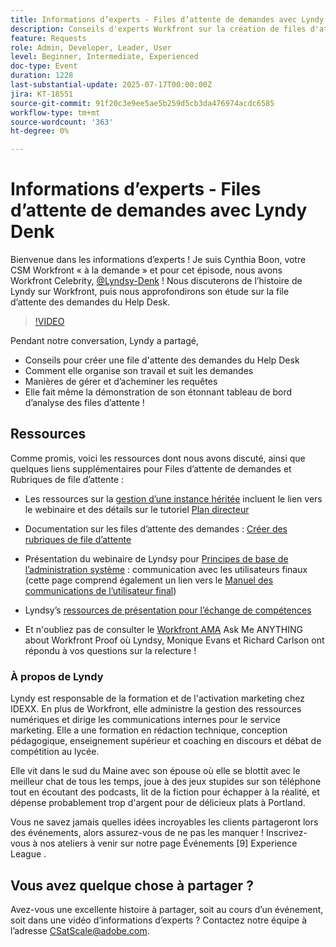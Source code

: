 ```yaml
---
title: Informations d’experts - Files d’attente de demandes avec Lyndy Denk
description: Conseils d'experts Workfront sur la création de files d'attente du Help Desk, les demandes de routage et les informations sur les tableaux de bord avec Lyndsy Denk.
feature: Requests
role: Admin, Developer, Leader, User
level: Beginner, Intermediate, Experienced
doc-type: Event
duration: 1228
last-substantial-update: 2025-07-17T00:00:00Z
jira: KT-18551
source-git-commit: 91f20c3e9ee5ae5b259d5cb3da476974acdc6585
workflow-type: tm+mt
source-wordcount: '363'
ht-degree: 0%

---
```



# Informations d’experts - Files d’attente de demandes avec Lyndy Denk

Bienvenue dans les informations d’experts !  Je suis Cynthia Boon, votre CSM Workfront « à la demande » et pour cet épisode, nous avons Workfront Celebrity, [@Lyndsy-Denk](https://experienceleaguecommunities.adobe.com/t5/user/viewprofilepage/user-id/17573167?profile.language=fr) ! Nous discuterons de l’histoire de Lyndy sur Workfront, puis nous approfondirons son étude sur la file d’attente des demandes du Help Desk.

>[!VIDEO](https://video.tv.adobe.com/v/3465272/?learn=on&enablevpops)

Pendant notre conversation, Lyndy a partagé,

* Conseils pour créer une file d&#39;attente des demandes du Help Desk
* Comment elle organise son travail et suit les demandes
* Manières de gérer et d’acheminer les requêtes
* Elle fait même la démonstration de son étonnant tableau de bord d’analyse des files d’attente !

## Ressources

Comme promis, voici les ressources dont nous avons discuté, ainsi que quelques liens supplémentaires pour Files d’attente de demandes et Rubriques de file d’attente :

* Les ressources sur la [gestion d’une instance héritée](https://experienceleague.adobe.com/fr/docs/workfront-learn/tutorials-workfront/administration-and-setup/system-perfomance-and-maintenance/take-charge-of-an-existing-workfront-instance) incluent le lien vers le webinaire et des détails sur le tutoriel [Plan directeur](https://experienceleague.adobe.com/fr/docs/workfront-learn/tutorials-workfront/manage-work/request-queues/understand-request-queues)

* Documentation sur les files d’attente des demandes : [Créer des rubriques de file d’attente](https://experienceleague.adobe.com/fr/docs/workfront/using/manage-work/requests/create-and-manage-request-queues/create-queue-topics)

* Présentation du webinaire de Lyndsy pour [Principes de base de l’administration système](https://experienceleaguecommunities.adobe.com/t5/workfront-discussions/webinar-system-admin-essentials-communicating-with-end-users/td-p/606096?profile.language=fr) : communication avec les utilisateurs finaux (cette page comprend également un lien vers le [ Manuel des communications de l’utilisateur final](https://experienceleaguecommunities.adobe.com/t5/workfront-blogs/introducing-the-end-user-communications-cookbook/ba-p/607439?profile.language=fr))

* Lyndsy’s [ressources de présentation pour l’échange de compétences](https://experienceleaguecommunities.adobe.com/t5/workfront-discussions/event-follow-up-november-2024-skill-exchange-workfront-process/m-p/726841?profile.language=fr#M3642)

* Et n&#39;oubliez pas de consulter le [Workfront AMA](https://experienceleaguecommunities.adobe.com/t5/workfront-events/workfront-ama-ask-me-anything-about-workfront-proof/ev-p/748798?profile.language=fr) Ask Me ANYTHING about Workfront Proof où Lyndsy, Monique Evans et Richard Carlson ont répondu à vos questions sur la relecture !

### À propos de Lyndy

Lyndy est responsable de la formation et de l&#39;activation marketing chez IDEXX. En plus de Workfront, elle administre la gestion des ressources numériques et dirige les communications internes pour le service marketing. Elle a une formation en rédaction technique, conception pédagogique, enseignement supérieur et coaching en discours et débat de compétition au lycée.

Elle vit dans le sud du Maine avec son épouse où elle se blottit avec le meilleur chat de tous les temps, joue à des jeux stupides sur son téléphone tout en écoutant des podcasts, lit de la fiction pour échapper à la réalité, et dépense probablement trop d&#39;argent pour de délicieux plats à Portland.

Vous ne savez jamais quelles idées incroyables les clients partageront lors des événements, alors assurez-vous de ne pas les manquer !  Inscrivez-vous à nos ateliers à venir sur notre page Événements [9] Experience League .

## Vous avez quelque chose à partager ?

Avez-vous une excellente histoire à partager, soit au cours d’un événement, soit dans une vidéo d’informations d’experts ? Contactez notre équipe à l’adresse [CSatScale@adobe.com](mailto:CSatScale@adobe.com).


